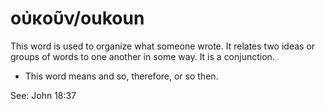# οὐκοῦν/oukoun
This word is used to organize what someone wrote. It relates two ideas or groups of words to one another in some way. It is a conjunction.

* This word means and so, therefore, or so then. 

See: John 18:37
